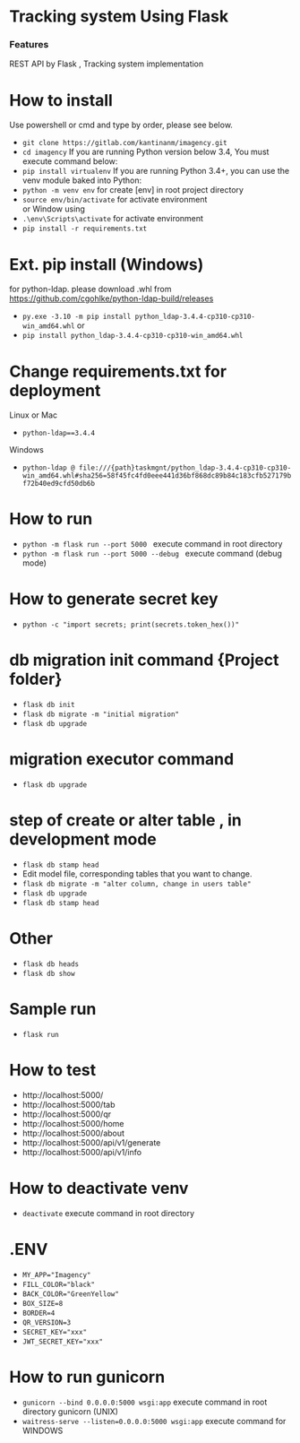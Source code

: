 # Tracking system Using Flask

### Features

REST API by Flask , Tracking system implementation

# How to install

Use powershell or cmd and type by order, please see below.

- `git clone https://gitlab.com/kantinanm/imagency.git`
- `cd imagency`
  If you are running Python version below 3.4, You must execute command below:
- `pip install virtualenv`
  If you are running Python 3.4+, you can use the venv module baked into Python:
- `python -m venv env` for create [env] in root project directory
- `source env/bin/activate` for activate environment  
  or Window using
- `.\env\Scripts\activate` for activate environment
- `pip install -r requirements.txt`

# Ext. pip install (Windows)

for python-ldap. please download .whl from https://github.com/cgohlke/python-ldap-build/releases

- `py.exe -3.10 -m pip install python_ldap-3.4.4-cp310-cp310-win_amd64.whl`
  or
- `pip install python_ldap-3.4.4-cp310-cp310-win_amd64.whl`

# Change requirements.txt for deployment

Linux or Mac

- `python-ldap==3.4.4`

Windows

- `python-ldap @ file:///{path}taskmgnt/python_ldap-3.4.4-cp310-cp310-win_amd64.whl#sha256=58f45fc4fd0eee441d36bf868dc89b84c183cfb527179bf72b40ed9cfd50db6b`

# How to run

- `python -m flask run --port 5000 ` execute command in root directory
- `python -m flask run --port 5000 --debug ` execute command (debug mode)

# How to generate secret key

- `python -c "import secrets; print(secrets.token_hex())"`

# db migration init command {Project folder}

- `flask db init`
- `flask db migrate -m "initial migration"`
- `flask db upgrade`

# migration executor command

- `flask db upgrade`

# step of create or alter table , in development mode

- `flask db stamp head`
- Edit model file, corresponding tables that you want to change.
- `flask db migrate -m "alter column, change in users table"`
- `flask db upgrade`
- `flask db stamp head`

# Other

- `flask db heads`
- `flask db show`

# Sample run

- `flask run`

# How to test

- http://localhost:5000/
- http://localhost:5000/tab
- http://localhost:5000/qr
- http://localhost:5000/home
- http://localhost:5000/about
- http://localhost:5000/api/v1/generate
- http://localhost:5000/api/v1/info

# How to deactivate venv

- `deactivate` execute command in root directory

# .ENV

- `MY_APP="Imagency"`
- `FILL_COLOR="black" `
- `BACK_COLOR="GreenYellow"`
- `BOX_SIZE=8`
- `BORDER=4`
- `QR_VERSION=3`
- `SECRET_KEY="xxx"`
- `JWT_SECRET_KEY="xxx"`

# How to run gunicorn

- `gunicorn --bind 0.0.0.0:5000 wsgi:app` execute command in root directory gunicorn (UNIX)
- `waitress-serve --listen=0.0.0.0:5000 wsgi:app` execute command for WINDOWS
